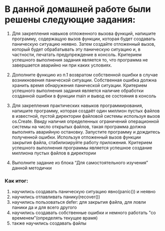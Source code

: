 
# В данной домашней работе были решены следующие задания:

1. Для закрепления навыков отложенного вызова функций, напишите программу, содержащую
вызов функции, которая будет создавать паническую ситуацию неявно. Затем создайте
отложенный вызов, который будет обрабатывать эту паническую ситуацию и, в частности,
печатать предупреждение в консоль. Критерием успешного выполнения задания является то,
что программа не завершается аварийно ни при каких условиях.

2. Дополните функцию из п.1 возвратом собственной ошибки в случае возникновения панической
ситуации. Собственная ошибка должна хранить время обнаружения панической ситуации.
Критерием успешного выполнения задания является наличие обработки созданной ошибки в
функции main и вывод ее состояния в консоль

3. Для закрепления практических навыков программирования, напишите программу, которая
создаёт один миллион пустых файлов в известной, пустой директории файловой системы
используя вызов os.Create. Ввиду наличия определенных ограничений операционной
системы на число открытых файлов, такая программа должна выполнять аварийную
остановку. Запустите программу и дождитесь полученной ошибки. Используя отложенный
вызов функции закрытия файла, стабилизируйте работу приложения. Критерием успешного
выполнения программы является успешное создание миллиона пустых файлов в директории

4. Выполните задание из блока “Для самостоятельного изучения” данной методички

### Как итог:

1) научились создавать паническую ситуацию явно(panic()) и неявно
2) научились отлавливать панику(recover())
3) научились пользоваться defer: для закрытия файла, для ловли паники да и для всего другого
4) научились создавать собственные ошибки и немного работать "со временем"(определять текущее врамя) 
5) также научились создавать файлы